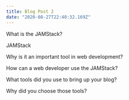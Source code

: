 ```yaml
---
title: Blog Post 2
date: "2020-08-27T22:40:32.169Z"
---
```


What is the JAMStack?

JAMStack 


Why is it an important tool in web development?


How can a web developer use the JAMStack?


What tools did you use to bring up your blog?


Why did you choose those tools?